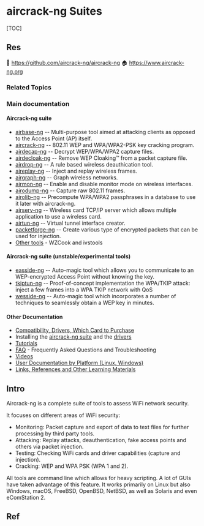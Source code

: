 # aircrack-ng Suites

[TOC]



## Res
🚧 https://github.com/aircrack-ng/aircrack-ng
🏠 https://www.aircrack-ng.org


### Related Topics


### Main documentation
#### Aircrack-ng suite
- [airbase-ng](https://www.aircrack-ng.org/doku.php?id=airbase-ng "airbase-ng") -- Multi-purpose tool aimed at attacking clients as opposed to the Access Point (AP) itself.
- [aircrack-ng](https://www.aircrack-ng.org/doku.php?id=aircrack-ng "aircrack-ng") -- 802.11 WEP and WPA/WPA2-PSK key cracking program.
- [airdecap-ng](https://www.aircrack-ng.org/doku.php?id=airdecap-ng "airdecap-ng") -- Decrypt WEP/WPA/WPA2 capture files.
- [airdecloak-ng](https://www.aircrack-ng.org/doku.php?id=airdecloak-ng "airdecloak-ng") -- Remove WEP Cloaking™ from a packet capture file.
- [airdrop-ng](https://www.aircrack-ng.org/doku.php?id=airdrop-ng "airdrop-ng") -- A rule based wireless deauthication tool.
- [aireplay-ng](https://www.aircrack-ng.org/doku.php?id=aireplay-ng "aireplay-ng") -- Inject and replay wireless frames.
- [airgraph-ng](https://www.aircrack-ng.org/doku.php?id=airgraph-ng "airgraph-ng") -- Graph wireless networks.
- [airmon-ng](https://www.aircrack-ng.org/doku.php?id=airmon-ng "airmon-ng") -- Enable and disable monitor mode on wireless interfaces.
- [airodump-ng](https://www.aircrack-ng.org/doku.php?id=airodump-ng "airodump-ng") -- Capture raw 802.11 frames.
- [airolib-ng](https://www.aircrack-ng.org/doku.php?id=airolib-ng "airolib-ng") -- Precompute WPA/WPA2 passphrases in a database to use it later with aircrack-ng.
- [airserv-ng](https://www.aircrack-ng.org/doku.php?id=airserv-ng "airserv-ng") -- Wireless card TCP/IP server which allows multiple application to use a wireless card.
- [airtun-ng](https://www.aircrack-ng.org/doku.php?id=airtun-ng "airtun-ng") -- Virtual tunnel interface creator.
- [packetforge-ng](https://www.aircrack-ng.org/doku.php?id=packetforge-ng "packetforge-ng") -- Create various type of encrypted packets that can be used for injection.
- [Other tools](https://www.aircrack-ng.org/doku.php?id=tools "Other tools") - WZCook and ivstools
#### Aircrack-ng suite (unstable/experimental tools)
- [easside-ng](https://www.aircrack-ng.org/doku.php?id=easside-ng "easside-ng") -- Auto-magic tool which allows you to communicate to an WEP-encrypted Access Point without knowing the key.
- [tkiptun-ng](https://www.aircrack-ng.org/doku.php?id=tkiptun-ng "tkiptun-ng") -- Proof-of-concept implementation the WPA/TKIP attack: inject a few frames into a WPA TKIP network with QoS
- [wesside-ng](https://www.aircrack-ng.org/doku.php?id=wesside-ng "wesside-ng") -- Auto-magic tool which incorporates a number of techniques to seamlessly obtain a WEP key in minutes.
#### Other Documentation
- [Compatibility, Drivers, Which Card to Purchase](https://www.aircrack-ng.org/doku.php?id=compatibility_drivers "Compatibility, Drivers, Which Card to Purchase")
- Installing the [aircrack-ng suite](https://www.aircrack-ng.org/doku.php?id=install_aircrack "Install Aircrack-ng suite") and the [drivers](https://www.aircrack-ng.org/doku.php?id=install_drivers "Install drivers")
- [Tutorials](https://www.aircrack-ng.org/doku.php?id=tutorial "Tutorials")
- [FAQ](https://www.aircrack-ng.org/doku.php?id=faq "FAQ and Troubleshooting") - Frequently Asked Questions and Troubleshooting
- [Videos](https://www.aircrack-ng.org/doku.php?id=videos "Videos")
- [User Documentation by Platform (Linux, Windows)](https://www.aircrack-ng.org/doku.php?id=user_docs "User Documentation by Platform (Linux, Windows)")
- [Links, References and Other Learning Materials](https://www.aircrack-ng.org/doku.php?id=links "Links, References and Other Learning Materials")



## Intro
Aircrack-ng is a complete suite of tools to assess WiFi network security.

It focuses on different areas of WiFi security:
- Monitoring: Packet capture and export of data to text files for further processing by third party tools.
- Attacking: Replay attacks, deauthentication, fake access points and others via packet injection.
- Testing: Checking WiFi cards and driver capabilities (capture and injection).
- Cracking: WEP and WPA PSK (WPA 1 and 2).

All tools are command line which allows for heavy scripting. A lot of GUIs have taken advantage of this feature. It works primarily on Linux but also Windows, macOS, FreeBSD, OpenBSD, NetBSD, as well as Solaris and even eComStation 2.



## Ref

